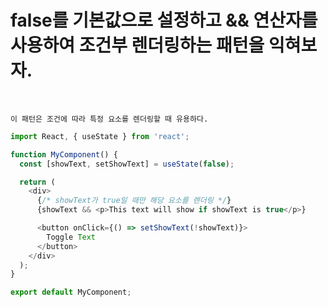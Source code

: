 # false를 기본값으로 설정하고 && 연산자를 사용하여 조건부 렌더링하는 패턴을 익혀보자.

<br />

```
이 패턴은 조건에 따라 특정 요소를 렌더링할 때 유용하다.
```

```javascript
import React, { useState } from 'react';

function MyComponent() {
  const [showText, setShowText] = useState(false);

  return (
    <div>
      {/* showText가 true일 때만 해당 요소를 렌더링 */}
      {showText && <p>This text will show if showText is true</p>}

      <button onClick={() => setShowText(!showText)}>
        Toggle Text
      </button>
    </div>
  );
}

export default MyComponent;
```
